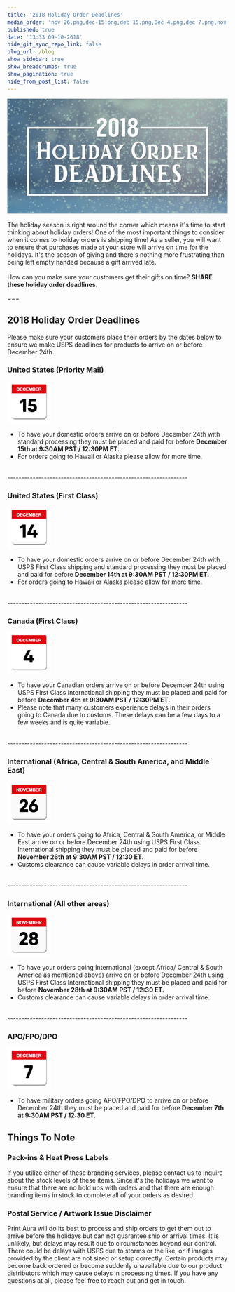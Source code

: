 ```yaml
---
title: '2018 Holiday Order Deadlines'
media_order: 'nov 26.png,dec-15.png,dec 15.png,Dec 4.png,dec 7.png,nov 28.png,2018 holiday order deadlines.jpg,2018 holiday order deadlines.jpg'
published: true
date: '13:33 09-10-2018'
hide_git_sync_repo_link: false
blog_url: /blog
show_sidebar: true
show_breadcrumbs: true
show_pagination: true
hide_from_post_list: false
---
```


![](2018%20holiday%20order%20deadlines.jpg)

The holiday season is right around the corner which means it's time to start thinking about holiday orders! One of the most important things to consider when it comes to holiday orders is shipping time! As a seller, you will want to ensure that purchases made at your store will arrive on time for the holidays. It's the season of giving and there's nothing more frustrating than being left empty handed because a gift arrived late.
<br><br>
How can you make sure your customers get their gifts on time? **SHARE these holiday order deadlines**.

===

## 2018 Holiday Order Deadlines

Please make sure your customers place their orders by the dates below to ensure we make USPS deadlines for products to arrive on or before December 24th.

### United States (Priority Mail)
![](dec-15.png)<br>
* To have your domestic orders arrive on or before December 24th with standard processing they must be placed and paid for before **December 15th at 9:30AM PST / 12:30PM ET.** 
* For orders going to Hawaii or Alaska please allow for more time.
<br>
----------------------------------------------------------------

### United States (First Class)
![](dec%2015.png)<br>
* To have your domestic orders arrive on or before December 24th with USPS First Class shipping and standard processing they must be placed and paid for before **December 14th at 9:30AM PST / 12:30PM ET.**
* For orders going to Hawaii or Alaska please allow for more time.
<br>
----------------------------------------------------------------

### Canada (First Class)
![](Dec%204.png)<br>
* To have your Canadian orders arrive on or before December 24th using USPS First Class International shipping they must be placed and paid for before **December 4th at 9:30AM PST / 12:30PM ET.**
* Please note that many customers experience delays in their orders going to Canada due to customs. These delays can be a few days to a few weeks and is quite variable.
<br>
----------------------------------------------------------------

### International (Africa, Central & South America, and Middle East)
![](nov%2026.png)<br>
* To have your orders going to Africa, Central & South America, or Middle East arrive on or before December 24th using USPS First Class International shipping they must be placed and paid for before **November 26th at 9:30AM PST / 12:30 ET.**
* Customs clearance can cause variable delays in order arrival time.
<br>
----------------------------------------------------------------
 
### International (All other areas)
![](nov%2028.png)<br>
* To have your orders going International (except Africa/ Central & South America as mentioned above) arrive on or before December 24th using USPS First Class International shipping they must be placed and paid for before **November 28th at 9:30AM PST / 12:30 ET.**
* Customs clearance can cause variable delays in order arrival time.
<br>
----------------------------------------------------------------

### APO/FPO/DPO
![](dec%207.png)<br>
* To have military orders going APO/FPO/DPO to arrive on or before December 24th they must be placed and paid for before **December 7th at 9:30AM PST / 12:30 ET.** 
 
## Things To Note
### Pack-ins & Heat Press Labels
If you utilize either of these branding services, please contact us to inquire about the stock levels of these items. Since it's the holidays we want to ensure that there are no hold ups with orders and that there are enough branding items in stock to complete all of your orders as desired. 

### Postal Service / Artwork Issue Disclaimer
Print Aura will do its best to process and ship orders to get them out to arrive before the holidays but can not guarantee ship or arrival times. It is unlikely, but delays may result due to circumstances beyond our control. There could be delays with USPS due to storms or the like, or if images provided by the client are not sized or setup correctly. Certain products may become back ordered or become suddenly unavailable due to our product distributors which may cause delays in processing times. If you have any questions at all, please feel free to reach out and get in touch. 

